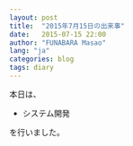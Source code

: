 ```yaml
---
layout: post
title:  "2015年7月15日の出来事"
date:   2015-07-15 22:00
author: "FUNABARA Masao"
lang: "ja"
categories: blog
tags: diary
---
```


本日は、

* システム開発

を行いました。
